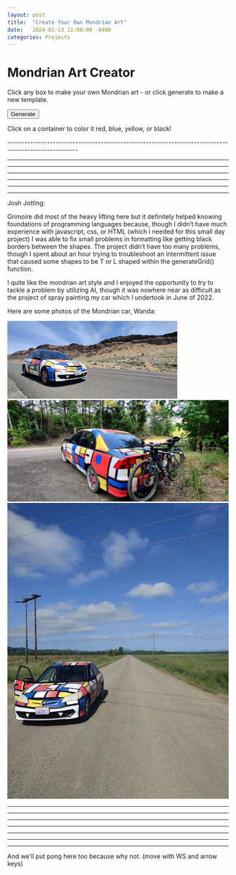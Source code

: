 ```yaml
---
layout: post
title:  "Create Your Own Mondrian Art"
date:   2024-01-13 11:00:00 -0400
categories: Projects
---
```



<!-- Mondrian art HTML ge -->
<link rel="stylesheet" href="/assets/css/Mondrian/Mondrian.css">
<script src="/assets/js/Mondrian/Mondrian.js"></script>
<link rel="stylesheet" href="/assets/css/Mondrian/Pong.css">
<script src="/assets/js/Mondrian/Pong.js"></script>
<h1>Mondrian Art Creator</h1>
<p id="instructions">Click any box to make your own Mondrian art - or click generate to make a new template.</p>
<button id="generate-button">Generate</button>
<p>Click on a container to color it red, blue, yellow, or black! </p>
<div id="art-container"></div>
<!-- Grid cells will be generated here by JavaScript -->
-------------------------------------------------------------------------------------------------------




--------------------------------------------------
--------------------------------------------------
--------------------------------------------------

--------------------------------------------------
--------------------------------------------------
--------------------------------------------------

Josh Jotting:

Grimoire did most of the heavy lifting here but it definitely helped knowing foundations of programming languages because, though I didn’t have much experience with javascript, css, or HTML (which i needed for this small day project) I was able to fix small problems in formatting like getting black borders between the shapes. The project didn’t have too many problems, though I spent about an hour trying to troubleshoot an intermittent issue that caused some shapes to be T or L shaped within the generateGrid() function.

I quite like the mondrian art style and I enjoyed the opportunity to try to tackle a problem by utilizing AI, though it was nowhere near as difficult as the project of spray painting my car which I undertook in June of 2022. 

Here are some photos of the Mondrian car, Wanda:


![Wanda](/assets/Wanda/DesertWanda.jpg)
![Wanda](/assets/Wanda/WandaHauler.jpg)
![Wanda](/assets/Wanda/WillametteWanda.jpg)


-------------------------------------------------------------------------------------------------------




--------------------------------------------------
--------------------------------------------------
--------------------------------------------------

--------------------------------------------------
--------------------------------------------------
--------------------------------------------------

And we'll put pong here too because why not. (move with WS and arrow keys)

<canvas id="pongCanvas" width="800" height="400" tabindex="0"></canvas>
